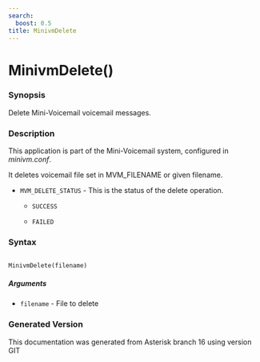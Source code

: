 ```yaml
---
search:
  boost: 0.5
title: MinivmDelete
---
```


# MinivmDelete()

### Synopsis

Delete Mini-Voicemail voicemail messages.

### Description

This application is part of the Mini-Voicemail system, configured in *minivm.conf*.<br>

It deletes voicemail file set in MVM\_FILENAME or given filename.<br>


* `MVM_DELETE_STATUS` - This is the status of the delete operation.<br>

    * `SUCCESS`

    * `FAILED`

### Syntax


```

MinivmDelete(filename)
```
##### Arguments


* `filename` - File to delete<br>


### Generated Version

This documentation was generated from Asterisk branch 16 using version GIT 